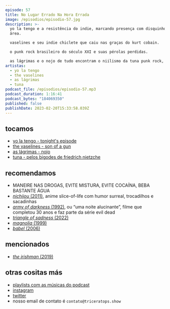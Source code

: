 ```yaml
---
episode: 57
title: No Lugar Errado Na Hora Errada
image: /episodios/episodio-57.jpg
description: >-
  yo la tengo e a resistência do indie, marcando presença com disquinho novo na
  área.

  vaselines e seu indie chiclete que caiu nas graças do kurt cobain.

  o punk rock brasileiro do século XXI e suas pérolas perdidas.

  as lágrimas e o nojo de tudo encontram o niilismo da tuna punk rock, e a canção capaz de salvar mais vidas do que a bíblia.
artistas:
  - yo la tengo
  - the vaselines
  - as lágrimas
  - tuna
podcast_file: /episodios/episodio-57.mp3
podcast_duration: 1:16:41
podcast_bytes: "184069350"
published: false
publishDate: 2023-02-20T15:33:58.039Z
---
```

## tocamos
* [yo la tengo - tonight's episode](https://www.youtube.com/watch?v=d9-G4v9gA7M)
* [the vaselines - son of a gun](https://www.youtube.com/watch?v=B0qIARknhMg)
* [as lágrimas - nojo](https://www.youtube.com/watch?v=n8jFfQ7ZR4k)
* [tuna - pelos bigodes de friedrich nietzche](https://www.youtube.com/watch?v=KABr9oZuQjU)

## recomendamos

* MANEIRE NAS DROGAS, EVITE MISTURA, EVITE COCAÍNA, BEBA BASTANTE ÁGUA
* [*nichijou* (2011)](https://www.imdb.com/title/tt2098308/), anime slice-of-life com humor surreal, trocadilhos e sacadinhas
* [*army of darkness* (1992)](https://www.imdb.com/title/tt0106308/), ou “uma noite alucinante”, filme que completou 30 anos e faz parte da série evil dead
* [*triangle of sadness* (2022)](https://www.imdb.com/title/tt7322224/)
* [*magnolia* (1999)](https://www.imdb.com/title/tt0175880/)
* [*babel* (2006)](https://www.imdb.com/title/tt0449467/)

## mencionados

* [*the irishman* (2019)](https://www.imdb.com/title/tt1302006/)

## otras cositas más
* [playlists com as músicas do podcast](https://www.triceratops.show/playlists/)
* [instagram](https://www.instagram.com/triceratops.show/)
* [twitter](https://twitter.com/TriceratopsShow/)
* nosso email de contato é `contato@triceratops.show`

